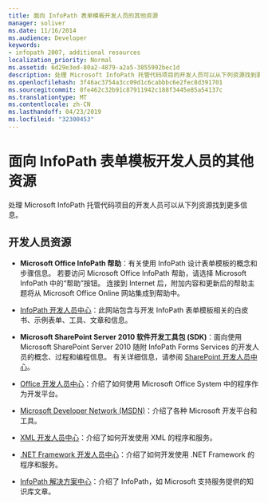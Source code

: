 ```yaml
---
title: 面向 InfoPath 表单模板开发人员的其他资源
manager: soliver
ms.date: 11/16/2014
ms.audience: Developer
keywords:
- infopath 2007, additional resources
localization_priority: Normal
ms.assetid: 6d29e3ed-80a2-4879-a2a5-3855992bec1d
description: 处理 Microsoft InfoPath 托管代码项目的开发人员可以从下列资源找到更多信息。
ms.openlocfilehash: 3f46ac3754a3cc09d1c6cabbbc6e2fec8d391701
ms.sourcegitcommit: 8fe462c32b91c87911942c188f3445e85a54137c
ms.translationtype: MT
ms.contentlocale: zh-CN
ms.lasthandoff: 04/23/2019
ms.locfileid: "32300453"
---
```

# <a name="additional-resources-for-infopath-form-template-developers"></a>面向 InfoPath 表单模板开发人员的其他资源

处理 Microsoft InfoPath 托管代码项目的开发人员可以从下列资源找到更多信息。
  
## <a name="developer-resources"></a>开发人员资源

- **Microsoft Office InfoPath 帮助**：有关使用 InfoPath 设计表单模板的概念和步骤信息。 若要访问 Microsoft Office InfoPath 帮助，请选择 Microsoft InfoPath 中的“帮助”按钮。 连接到 Internet 后，附加内容和更新后的帮助主题将从 Microsoft Office Online 网站集成到帮助中。 
    
- [InfoPath 开发人员中心](https://go.microsoft.com/fwlink?LinkID=11689)：此网站包含与开发 InfoPath 表单模板相关的白皮书、示例表单、工具、文章和信息。
    
- **Microsoft SharePoint Server 2010 软件开发工具包 (SDK)**：面向使用 Microsoft SharePoint Server 2010 随附 InfoPath Forms Services 的开发人员的概念、过程和编程信息。 有关详细信息，请参阅 [SharePoint 开发人员中心](https://msdn.microsoft.com/sharepoint/default.aspx)。
    
- [Office 开发人员中心](https://go.microsoft.com/fwlink?LinkID=27128)：介绍了如何使用 Microsoft Office System 中的程序作为开发平台。 
    
- [Microsoft Developer Network (MSDN)](https://go.microsoft.com/fwlink?LinkId=61826)：介绍了各种 Microsoft 开发平台和工具。
    
- [XML 开发人员中心](https://go.microsoft.com/fwlink/?LinkId=61827)：介绍了如何开发使用 XML 的程序和服务。
    
- [.NET Framework 开发人员中心](https://go.microsoft.com/fwlink/?LinkId=61829)：介绍了如何开发使用 .NET Framework 的程序和服务。
    
- [InfoPath 解决方案中心](https://support.microsoft.com/ph/11303)：介绍了 InfoPath，如 Microsoft 支持服务提供的知识库文章。
    

